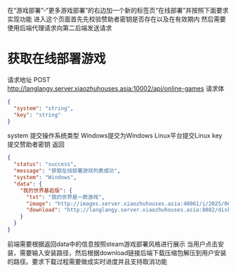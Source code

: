 在“游戏部署”-“更多游戏部署”的右边加一个新的标签页“在线部署”并按照下面要求实现功能
进入这个页面首先先校验赞助者密钥是否存在以及在有效期内
然后需要使用后端代理请求向第二后端发送请求

# 获取在线部署游戏
请求地址 POST http://langlangy.server.xiaozhuhouses.asia:10002/api/online-games
请求体
```json
{
  "system": "string",
  "key": "string"
}
```
system 提交操作系统类型 Windows提交为Windows Linux平台提交Linux
key 提交赞助者密钥
返回
```json
{
  "status": "success",
  "message": "获取在线部署游戏列表成功",
  "system": "Windows",
  "data": {
    "我的世界基岩版": {
      "txt": "我的世界是一款游戏",
      "image": "http://images.server.xiaozhuhouses.asia:40061/i/2025/06/12/t0i9wh.jpg",
      "download": "http://langlangy.server.xiaozhuhouses.asia:8082/disk1/MC%e5%86%85%e5%ae%b9/%e6%95%b4%e5%90%88%e5%8c%85/%e5%8e%9f%e7%89%88/BE/bedrock-server.zip"
    }
  }
}
```
前端需要根据返回data中的信息按照steam游戏部署风格进行展示
当用户点击安装，需要输入安装路径，然后根据download链接后端下载压缩包解压到用户安装的路径。要求下载过程需要做成实时进度并且支持取消功能